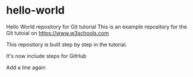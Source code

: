 # hello-world
Hello World repository for Git tutorial
This is an example repository for the Git tutoial on https://www.w3schools.com

This repository is built step by step in the tutorial.

It's now include steps for GitHub

Add a line again